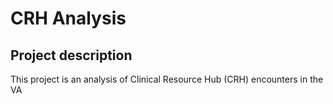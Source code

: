 # CRH Analysis

## Project description
This project is an analysis of Clinical Resource Hub (CRH) encounters in the VA
 
